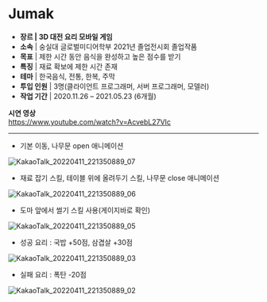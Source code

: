 # Jumak
- **장르  |  3D 대전 요리 모바일 게임**
- **소속**  |  숭실대 글로벌미디어학부 2021년 졸업전시회 졸업작품
- **목표**  |  제한 시간 동안 음식을 완성하고 높은 점수를 받기
- **특징**  |  재료 확보에 제한 시간 존재
- **테마**  |  한국음식, 전통, 한복, 주막
- **투입 인원**  |  3명(클라이언트 프로그래머, 서버 프로그래머, 모델러)
- **작업 기간**  |  2020.11.26 – 2021.05.23 (6개월)

**시연 영상**  
https://www.youtube.com/watch?v=AcvebL27VIc

----

- 기본 이동, 나무문 open 애니메이션

![KakaoTalk_20220411_221350889_07](https://user-images.githubusercontent.com/66158433/163711187-7cb75952-fdc7-428f-83a5-e0d4bb794f3b.gif)


- 재료 잡기 스킬, 테이블 위에 올려두기 스킬, 나무문 close 애니메이션

![KakaoTalk_20220411_221350889_06](https://user-images.githubusercontent.com/66158433/163711181-7fce977c-bea5-49fa-8b64-6fc486b6227a.gif)


- 도마 앞에서 썰기 스킬 사용(게이지바로 확인)

![KakaoTalk_20220411_221350889_05](https://user-images.githubusercontent.com/66158433/163711180-8fa1f4b1-807c-4397-bd17-d4371c6162ba.gif)


- 성공 요리 : 국밥 +50점, 삼겹살 +30점

![KakaoTalk_20220411_221350889_03](https://user-images.githubusercontent.com/66158433/163711169-a4fe752b-45b8-401f-aeaf-eb07bd217e5d.gif)


- 실패 요리 : 폭탄 -20점
 
![KakaoTalk_20220411_221350889_02](https://user-images.githubusercontent.com/66158433/163711163-c67f8538-f578-4d4c-9e7a-c3a505b0bc08.gif)

